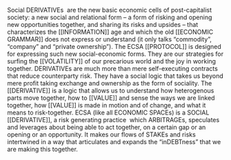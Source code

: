 Social DERIVATIVEs  are the new basic economic cells of post-capitalist society: a new social and relational form – a form of risking and opening new opportunities together, and sharing its risks and upsides – that characterizes the [[INFORMATION]] age and which the old [[ECONOMIC GRAMMAR]] does not express or understand (it only talks “commodity”, “company” and “private ownership”). The ECSA [[PROTOCOL]] is designed for expressing such new social-economic forms. They are our strategies for surfing the [[VOLATILITY]] of our precarious world and the joy in working together. DERIVATIVEs are much more than mere self-executing contracts that reduce counterparty risk. They have a social logic that takes us beyond mere profit taking exchange and ownership as the form of sociality. The [[DERIVATIVE]] is a logic that allows us to understand how heterogenous parts move together, how to [[VALUE]] and sense the ways we are linked together, how [[VALUE]] is made in motion and of change, and what it means to risk-together. ECSA (like all ECONOMIC SPACEs) is a SOCIAL [[DERIVATIVE]], a risk generating practice  which ARBITRAGEs, speculates and leverages about being able to act together, on a certain gap or an opening or an opportunity. It makes our flows of STAKEs and risks intertwined in a way that articulates and expands the “inDEBTness” that we are making this together.